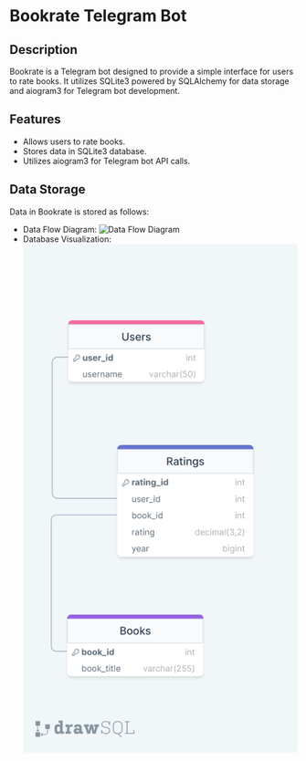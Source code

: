 # Bookrate Telegram Bot

## Description
Bookrate is a Telegram bot designed to provide a simple interface for users to rate books. It utilizes SQLite3 powered by SQLAlchemy for data storage and aiogram3 for Telegram bot development.

## Features
- Allows users to rate books.
- Stores data in SQLite3 database.
- Utilizes aiogram3 for Telegram bot API calls.

## Data Storage
Data in Bookrate is stored as follows:
- Data Flow Diagram:
  ![Data Flow Diagram](visualization/boookrate_bot.png)
- Database Visualization:
  ![Database Visualization](visualization/bookrate_db.png)
